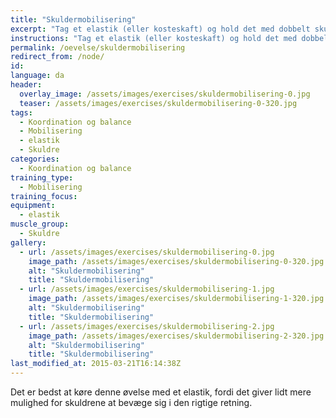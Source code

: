 ```yaml
---
title: "Skuldermobilisering"
excerpt: "Tag et elastik (eller kosteskaft) og hold det med dobbelt skulderbredde. Start foran med hænderne foran og før hænderne opad og bagved indtil de er helt bagved kroppen."
instructions: "Tag et elastik (eller kosteskaft) og hold det med dobbelt skulderbredde. Start foran med hænderne foran og før hænderne opad og bagved indtil de er helt bagved kroppen."
permalink: /oevelse/skuldermobilisering
redirect_from: /node/
id: 
language: da
header:
  overlay_image: /assets/images/exercises/skuldermobilisering-0.jpg
  teaser: /assets/images/exercises/skuldermobilisering-0-320.jpg
tags:
  - Koordination og balance
  - Mobilisering
  - elastik
  - Skuldre
categories:
  - Koordination og balance
training_type: 
  - Mobilisering
training_focus: 
equipment:
  - elastik
muscle_group:
  - Skuldre
gallery:
  - url: /assets/images/exercises/skuldermobilisering-0.jpg
    image_path: /assets/images/exercises/skuldermobilisering-0-320.jpg
    alt: "Skuldermobilisering"
    title: "Skuldermobilisering"
  - url: /assets/images/exercises/skuldermobilisering-1.jpg
    image_path: /assets/images/exercises/skuldermobilisering-1-320.jpg
    alt: "Skuldermobilisering"
    title: "Skuldermobilisering"
  - url: /assets/images/exercises/skuldermobilisering-2.jpg
    image_path: /assets/images/exercises/skuldermobilisering-2-320.jpg
    alt: "Skuldermobilisering"
    title: "Skuldermobilisering"
last_modified_at: 2015-03-21T16:14:38Z
---
```


Det er bedst at køre denne øvelse med et elastik, fordi det giver lidt mere mulighed for skuldrene at bevæge sig i den rigtige retning.
